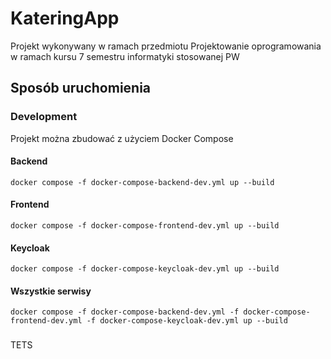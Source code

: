 # KateringApp
Projekt wykonywany w ramach przedmiotu Projektowanie oprogramowania w ramach kursu 7 semestru informatyki stosowanej PW

## Sposób uruchomienia
### Development
Projekt można zbudować z użyciem Docker Compose
#### Backend
```shell
docker compose -f docker-compose-backend-dev.yml up --build
```
#### Frontend
```shell
docker compose -f docker-compose-frontend-dev.yml up --build
```
#### Keycloak
```shell
docker compose -f docker-compose-keycloak-dev.yml up --build
```
#### Wszystkie serwisy
```shell
docker compose -f docker-compose-backend-dev.yml -f docker-compose-frontend-dev.yml -f docker-compose-keycloak-dev.yml up --build
```

###
TETS
